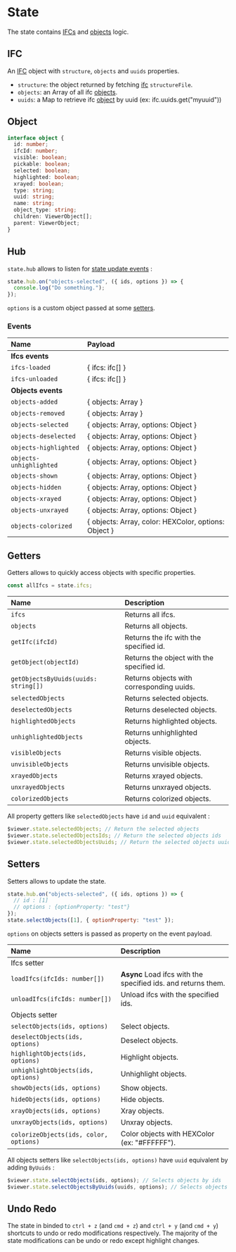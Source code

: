 # State

The state contains [IFCs](#ifc) and [objects](#object) logic.

## IFC

An [IFC](https://github.com/bimdata/javascript-api-client/blob/master/docs/Ifc.md) object with `structure`, `objects` and `uuids` properties.

- `structure`: the object returned by fetching [ifc](https://github.com/bimdata/javascript-api-client/blob/master/docs/Ifc.md) `structureFile`.
- `objects`: an Array of all ifc [objects](#object).
- `uuids`: a Map to retrieve ifc [object](#object) by uuid (ex: ifc.uuids.get("myuuid"))

## Object

```typescript
interface object {
  id: number;
  ifcId: number;
  visible: boolean;
  pickable: boolean;
  selected: boolean;
  highlighted: boolean;
  xrayed: boolean;
  type: string;
  uuid: string;
  name: string;
  object_type: string;
  children: ViewerObject[];
  parent: ViewerObject;
}
```

## Hub

`state.hub` allows to listen for [state update events](#events) :

```javascript
state.hub.on("objects-selected", ({ ids, options }) => {
  console.log("Do something.");
});
```

`options` is a custom object passed at some [setters](#setters).

### Events

| Name                    | Payload                                              |
| :---------------------- | :--------------------------------------------------- |
| **Ifcs events**         |                                                      |
| `ifcs-loaded`           | { ifcs: ifc[] }                                      |
| `ifcs-unloaded`         | { ifcs: ifc[] }                                      |
| **Objects events**      |                                                      |
| `objects-added`         | { objects: Array }                                   |
| `objects-removed`       | { objects: Array }                                   |
| `objects-selected`      | { objects: Array, options: Object }                  |
| `objects-deselected`    | { objects: Array, options: Object }                  |
| `objects-highlighted`   | { objects: Array, options: Object }                  |
| `objects-unhighlighted` | { objects: Array, options: Object }                  |
| `objects-shown`         | { objects: Array, options: Object }                  |
| `objects-hidden`        | { objects: Array, options: Object }                  |
| `objects-xrayed`        | { objects: Array, options: Object }                  |
| `objects-unxrayed`      | { objects: Array, options: Object }                  |
| `objects-colorized`     | { objects: Array, color: HEXColor, options: Object } |

## Getters

Getters allows to quickly access objects with specific properties.

```javascript
const allIfcs = state.ifcs;
```

| Name                                 | Description                               |
| :----------------------------------- | :---------------------------------------- |
| `ifcs`                               | Returns all ifcs.                         |
| `objects`                            | Returns all objects.                      |
| `getIfc(ifcId)`                      | Returns the ifc with the specified id.    |
| `getObject(objectId)`                | Returns the object with the specified id. |
| `getObjectsByUuids(uuids: string[])` | Returns objects with corresponding uuids. |
| `selectedObjects`                    | Returns selected objects.                 |
| `deselectedObjects`                  | Returns deselected objects.               |
| `highlightedObjects`                 | Returns highlighted objects.              |
| `unhighlightedObjects`               | Returns unhighlighted objects.            |
| `visibleObjects`                     | Returns visible objects.                  |
| `unvisibleObjects`                   | Returns unvisible objects.                |
| `xrayedObjects`                      | Returns xrayed objects.                   |
| `unxrayedObjects`                    | Returns unxrayed objects.                 |
| `colorizedObjects`                   | Returns colorized objects.                |

All property getters like `selectedObjects` have `id` and `uuid` equivalent :

```javascript
$viewer.state.selectedObjects; // Return the selected objects
$viewer.state.selectedObjectsIds; // Return the selected objects ids
$viewer.state.selectedObjectsUuids; // Return the selected objects uuids
```

## Setters

Setters allows to update the state.

```javascript
state.hub.on("objects-selected", ({ ids, options }) => {
  // id : [1]
  // options : {optionProperty: "test"}
});
state.selectObjects([1], { optionProperty: "test" });
```

`options` on objects setters is passed as property on the event payload.

| Name                                   | Description                                                   |
| :------------------------------------- | :------------------------------------------------------------ |
| Ifcs setter                            |                                                               |
| `loadIfcs(ifcIds: number[])`           | **Async** Load ifcs with the specified ids. and returns them. |
| `unloadIfcs(ifcIds: number[])`         | Unload ifcs with the specified ids.                           |
| Objects setter                         |                                                               |
| `selectObjects(ids, options)`          | Select objects.                                               |
| `deselectObjects(ids, options)`        | Deselect objects.                                             |
| `highlightObjects(ids, options)`       | Highlight objects.                                            |
| `unhighlightObjects(ids, options)`     | Unhighlight objects.                                          |
| `showObjects(ids, options)`            | Show objects.                                                 |
| `hideObjects(ids, options)`            | Hide objects.                                                 |
| `xrayObjects(ids, options)`            | Xray objects.                                                 |
| `unxrayObjects(ids, options)`          | Unxray objects.                                               |
| `colorizeObjects(ids, color, options)` | Color objects with HEXColor (ex: "#FFFFFF").                  |

All objects setters like `selectObjects(ids, options)` have `uuid` equivalent by adding `ByUuids` :

```javascript
$viewer.state.selectObjects(ids, options); // Selects objects by ids
$viewer.state.selectObjectsByUuids(uuids, options); // Selects objects by uuids
```

## Undo Redo

The state in binded to `ctrl + z` (and `cmd + z`) and `ctrl + y` (and `cmd + y`) shortcuts to undo or redo modifications respectively. The majority of the state modifications can be undo or redo except highlight changes.
